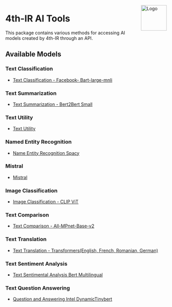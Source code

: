 <img src="https://drive.google.com/uc?export=view&id=1AKtpI2nYDZBaPwKc6mQJCY1M0iaT_VEo" align="right"
     alt="Logo" width="80" height="80">


# 4th-IR AI Tools

This package contains various methods for accessing AI models created by 4th-IR through an API.

## Available Models
 
### Text Classification
* [Text Classification - Facebook- Bart-large-mnli](https://text-classification-bart-large-mnli.ai-sandbox.ch/docs)
 
 
 
### Text Summarization
* [Text Summarization - Bert2Bert Small](https://text-summarization-bert2bert-small.ai-sandbox.ch/docs)
 
 
### Text Utility
 
* [Text Utility](https://text-utility.ai-sandbox.ch/docs)
 
### Named Entity Recognition
 
* [Name Entity Recognition Spacy](https://text-named-entity-recognition-spacy-ner.ai-sandbox.ch)
 
 
### Mistral
 
* [Mistral](https://mistral.agreeabledune-08a9cefb.switzerlandnorth.azurecontainerapps.io/docs)
 
 
### Image Classification
 
* [Image Classification - CLIP ViT](https://image-class-openai-clip-vit.ai-sandbox.ch/docs)
 
 
### Text Comparison
 
* [Text Comparison - All-MPnet-Base-v2](https://text-comparison-mpnet.calmflower-186525cd.switzerlandnorth.azurecontainerapps.io/docs)
 
 
### Text Translation
 
* [Text Translation - Transformers(English, French, Romanian, German)](https://text-translation-transformers.blackdune-63837cff.switzerlandnorth.azurecontainerapps.io/docs)
 
 
### Text Sentiment Analysis
 
* [Text Sentimental Analysis Bert Multilingual](https://text-sentiment-analysis.calmflower-186525cd.switzerlandnorth.azurecontainerapps.io/api/v1/classify)
 
 
### Text Question Answering
 
* [Question and Answering Intel DynamicTinybert](https://tqa-intel-dynamic-tinybert.agreeabledune-08a9cefb.switzerlandnorth.azurecontainerapps.io/docs)